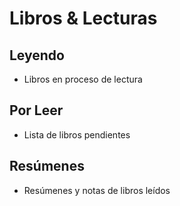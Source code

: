 # Libros & Lecturas

## Leyendo
- Libros en proceso de lectura

## Por Leer
- Lista de libros pendientes

## Resúmenes
- Resúmenes y notas de libros leídos
